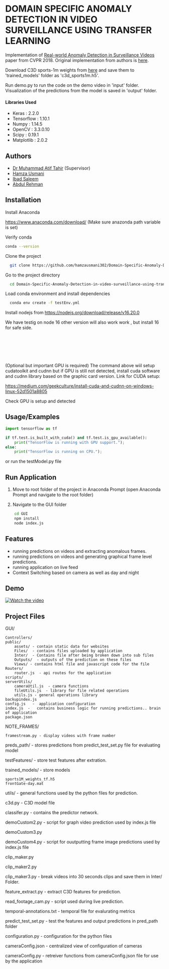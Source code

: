 # DOMAIN SPECIFIC ANOMALY DETECTION IN VIDEO SURVEILLANCE USING TRANSFER LEARNING


Implementation of [Real-world Anomaly Detection in Surveillance Videos](https://arxiv.org/pdf/1801.04264.pdf) paper from CVPR 2018.
Original implementation from authors is [here](https://github.com/WaqasSultani/AnomalyDetectionCVPR2018).

Download C3D sports-1m weights from [here](https://github.com/adamcasson/c3d/releases/download/v0.1/sports1M_weights_tf.h5) and
save them to 'trained_models' folder as 'c3d_sports1m.h5'.

Run demo.py to run the code on the demo video in 'input' folder. Visualization of the predictions from the model is saved in 'output' folder.

#### Libraries Used

- Keras : 2.2.0
- Tensorflow : 1.10.1
- Numpy : 1.14.5
- OpenCV : 3.3.0.10
- Scipy : 0.19.1
- Matplotlib : 2.0.2

## Authors

- [Dr Muhammad Atif Tahir](https://scholar.google.at/citations?user=tBKYSE0AAAAJ&hl=en)    (Supervisor)
- [Hamza Usmani]()
- [Ibad Saleem](www.github.com/ibadsaleem)
- [Abdul Rehman]()



## Installation


Install Anaconda

https://www.anaconda.com/download/
(Make sure anazonda path variable is set)

Verify conda 

```bash
conda --version
```


Clone the project

```bash
  git clone https://github.com/hamzausmani302/Domain-Specific-Anomaly-Detection-in-video-surveillance-using-transfer-learning.git
```

Go to the project directory

```bash
  cd Domain-Specific-Anomaly-Detection-in-video-surveillance-using-transfer-learning
```

Load conda environment and install dependencies

```bash
  conda env create -f testEnv.yml
```
Install nodejs from https://nodejs.org/download/release/v16.20.0

We have testig on node 16 other version will also work work , but install 16 for safe side.


&nbsp;
&nbsp;
---
&nbsp;

(Optional but important GPU is required)
The command above wiil setup cudatoolkit and cudnn but if GPU is still not detected, install cuda software and cudnn library based on the graphic card version.
Link for CUDA setup: 

https://medium.com/geekculture/install-cuda-and-cudnn-on-windows-linux-52d1501a8805

Check GPU is setup and detected






## Usage/Examples

```python
import tensorflow as tf

if tf.test.is_built_with_cuda() and tf.test.is_gpu_available():
    print("TensorFlow is running with GPU support.");
else:
    print("TensorFlow is running on CPU.");
```

or run the testModel.py file


## Run Application

1. Move to root folder of the project in Anaconda Prompt   (open Anaconda Prompt and navigate to the root folder)

2. Navigate to the GUI folder 
```bash
    cd GUI
    npm install
    node index.js
``` 


## Features

- running predictions on videos and extracting anomalous frames.
- running predictions on videos and generating graphical frame level predictions.
- running application on live feed
- Context Switching based on camera as well as day and night


## Demo

[![Watch the video](https://i.ytimg.com/vi/ulkKKtzfgFA/maxresdefault.jpg)](https://drive.google.com/file/d/1FvyD3dQsXR1BrSHcqWGHQK6z3OXvwoUs/view?usp=share_link
)


## Project Files


GUI/

    Controllers/
    public/
        assets/ - contain static data for websites
        Files/  - contains files uploaded by application
        Inter/  - Contains file after being broken down into sub files
        Outputs/  - outputs of the prediction on these files
        Views/ - contains html file and javascript code for the file
    Routers/
        router.js  - api routes for the application
    scripts/
    serverUtils/
        cameraUtil.js  - camera functions
        fileUtils.js  - library for file related operations
        utils.js - general operations library
    backupindex.js
    config.js   -  application configuration
    index.js  -   contains business logic for running predictions.. brain of application
    package.json

NOTE_FRAMES/

    framestream.py - display videos with frame number
preds_path/         - stores predictions from predict_test_set.py file for evaluating model

testFeatures/   - store test features after extration.

trained_models/  - store models
    
    sports1M_weights_tf.h5
    frontGate-day.mat
utils/  - general functions used by the python files for prediction.

c3d.py  -  C3D model file

classifer.py  - contains the predictor network.

demoCustom2.py - script for graph video prediction used by index.js file

demoCustom3.py

demoCustom4.py - script for ouutputting frame image predictions used by index.js file

clip_maker.py

clip_maker2.py

clip_maker3.py - break videos into 30 seconds clips and save them in Inter/ Folder.


feature_extract.py - extract C3D features for prediction.


read_footage_cam.py -  script used during live prediction.

temporal-annotations.txt - temporal file for evalurating metrics

predict_test_set.py - test the features and output predictions in pred_path folder


configuration.py  - configuration for the python files


cameraConfig.json - centralized view of configuration of cameras

cameraConfig.py - retreiver functions from cameraConfig.json file for use by the application

